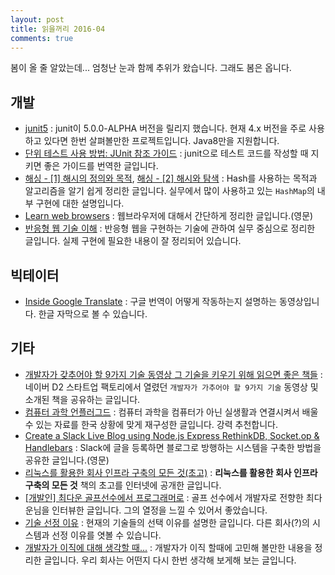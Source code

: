 ```yaml
---
layout: post
title: 읽을꺼리 2016-04
comments: true
---
```


봄이 올 줄 알았는데... 엄청난 눈과 함께 추위가 왔습니다.
그래도 봄은 옵니다.

## 개발

- [junit5](https://github.com/junit-team/junit5) : junit이 5.0.0-ALPHA 버전을 릴리지 했습니다. 현재 4.x 버전을 주로 사용하고 있다면 한번 살펴볼만한 프로젝트입니다. Java8만을 지원합니다.
- [단위 테스트 사용 방법: JUnit 참조 가이드](https://brunch.co.kr/@pubjinson/16) : junit으로 테스트 코드를 작성할 때 지키면 좋은 가이드를 번역한 글입니다.
- [해싱 - [1] 해시의 정의와 목적](http://codingmonster.net/archives/13412), [해싱 - [2] 해시와 탐색](http://codingmonster.net/archives/13426) : Hash를 사용하는 목적과 알고리즘을 알기 쉽게 정리한 글입니다. 실무에서 많이 사용하고 있는 `HashMap`의 내부 구현에 대한 설명입니다.
- [Learn web browsers](http://www.frontendhandbook.com/learning/browsers.html) : 웹브라우저에 대해서 간단하게 정리한 글입니다.(영문)
- [반응형 웹 기술 이해](http://readme.skplanet.com/?p=9739) : 반응형 웹을 구현하는 기술에 관하여 실무 중심으로 정리한 글입니다. 실제 구현에 필요한 내용이 잘 정리되어 있습니다.

## 빅테이터

- [Inside Google Translate](https://www.youtube.com/watch?v=_GdSC1Z1Kzs) : 구글 번역이 어떻게 작동하는지 설명하는 동영상입니다. 한글 자막으로 볼 수 있습니다.

## 기타

- [개발자가 갖추어야 할 9가지 기술 동영상 그 기술을 키우기 위해 읽으면 좋은 책들](http://startupall.kr/skils4developers/) : 네이버 D2 스타트업 팩토리에서 열렸던 `개발자가 가추어야 할 9가지 기술` 동영상 및 소개된 책을 공유하는 글입니다.
- [컴퓨터 과학 언플러그드](https://statkclee.github.io/website-csunplugged/) : 컴퓨터 과학을 컴퓨터가 아닌 실생활과 연결시켜서 배울 수 있는 자료를 한국 상황에 맞게 재구성한 글입니다. 강력 추천합니다.
- [Create a Slack Live Blog using Node.js Express RethinkDB, Socket.op & Handlebars](https://medium.com/@caseymorrisus/create-a-slack-live-blog-using-node-js-express-rethinkdb-socket-io-handlebars-fcbf6e601fa5) : Slack에 글을 등록하면 블로그로 방행하는 시스템을 구축한 방법을 공유한 글입니다.(영문)
- [리눅스를 활용한 회사 인프라 구축의 모든 것(초고)](https://www.lesstif.com/display/1STB/Home) : **리눅스를 활용한 회사 인프라 구축의 모든 것** 책의 초고를 인터넷에 공개한 글입니다.
- [[개발인] 최다운 골프선수에서 프로그래머로](http://www.bloter.net/archives/250547) : 골프 선수에서 개발자로 전향한 최다운님을 인터뷰한 글입니다. 그의 열정을 느낄 수 있어서 좋았습니다.
- [기술 선정 이유](https://andromedarabbit.net/wp/%ea%b8%b0%ec%88%a0-%ec%84%a0%ec%a0%95-%ec%9d%b4%ec%9c%a0/) : 현재의 기술들의 선택 이유를 설명한 글입니다. 다른 회사(?)의 시스템과 선정 이유를 엿볼 수 있습니다.
- [개발자가 이직에 대해 생각할 때...](https://brunch.co.kr/@supims/4) : 개발자가 이직 할때에 고민해 볼만한 내용을 정리한 글입니다. 우리 회사는 어떤지 다시 한번 생각해 보게해 보는 글입니다.
